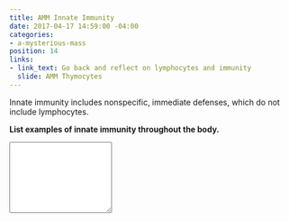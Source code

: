 ```yaml
---
title: AMM Innate Immunity
date: 2017-04-17 14:59:00 -04:00
categories:
- a-mysterious-mass
position: 14
links:
- link_text: Go back and reflect on lymphocytes and immunity
  slide: AMM Thymocytes
---
```


Innate immunity includes nonspecific, immediate defenses, which do not include lymphocytes.

**List examples of innate immunity throughout the body.**

<div class="form-group"><textarea class="form-control" rows="8"></textarea></div>
